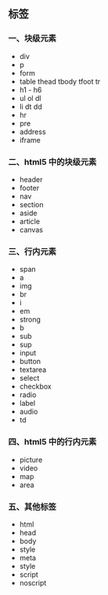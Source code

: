 ## 标签

### **一、块级元素**

-   div
-   p
-   form
-   table thead tbody tfoot tr
-   h1 - h6
-   ul ol dl
-   li dt dd
-   hr
-   pre
-   address
-   iframe

### **二、html5 中的块级元素**

-   header
-   footer
-   nav
-   section
-   aside
-   article
-   canvas

### **三、行内元素**

-   span
-   a
-   img
-   br
-   i
-   em
-   strong
-   b
-   sub
-   sup
-   input
-   button
-   textarea
-   select
-   checkbox
-   radio
-   label
-   audio
-   td

### **四、html5 中的行内元素**

-   picture
-   video
-   map
-   area

### **五、其他标签**

-   html
-   head
-   body
-   style
-   meta
-   style
-   script
-   noscript

